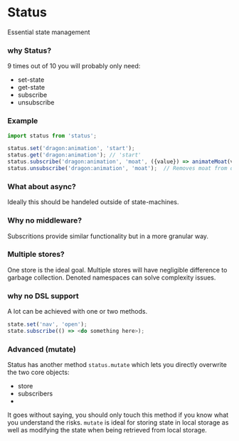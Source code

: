 # Status
Essential state management

### why Status?
9 times out of 10 you will probably only need: 
- set-state
- get-state
- subscribe
- unsubscribe

### Example 
```javascript 
import status from 'status';

status.set('dragon:animation', 'start');
status.get('dragon:animation'); // 'start'
status.subscribe('dragon:animation', 'moat', ({value}) => animateMoat(value));
status.unsubscribe('dragon:animation', 'moat');  // Removes moat from dragon:animation 

```

### What about async?
Ideally this should be handeled outside of state-machines.

### Why no middleware?
Subscritions provide similar functionality but in a more granular way.

### Multiple stores?
One store is the ideal goal. Multiple stores will have negligible difference to garbage collection.
Denoted namespaces can solve complexity issues.

### why no DSL support 
A lot can be achieved with one or two methods.
```javascript
state.set('nav', 'open'); 
state.subscribe(() => <do something here>);
```
### Advanced (mutate)
Status has another method `status.mutate` which lets you directly overwrite the two core objects: 
- store 
- subscribers
- 
It goes without saying, you should only touch this method if you know what you understand the risks. `mutate` is ideal for storing state in local storage as well as modifying the state when being retrieved from local storage. 


